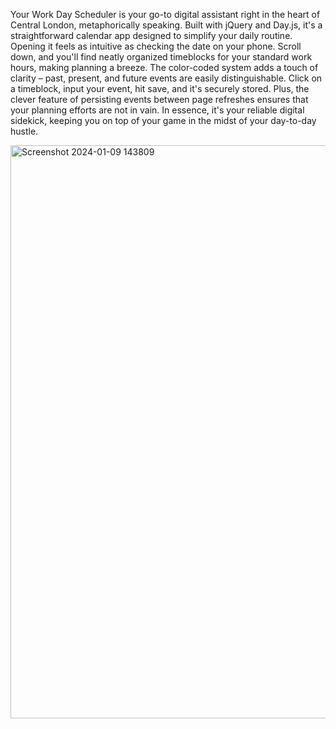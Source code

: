Your Work Day Scheduler is your go-to digital assistant right in the heart of Central London, metaphorically speaking. Built with jQuery and Day.js, it's a straightforward calendar app designed to simplify your daily routine. Opening it feels as intuitive as checking the date on your phone. Scroll down, and you'll find neatly organized timeblocks for your standard work hours, making planning a breeze. The color-coded system adds a touch of clarity – past, present, and future events are easily distinguishable. Click on a timeblock, input your event, hit save, and it's securely stored. Plus, the clever feature of persisting events between page refreshes ensures that your planning efforts are not in vain. In essence, it's your reliable digital sidekick, keeping you on top of your game in the midst of your day-to-day hustle.

<img width="917" alt="Screenshot 2024-01-09 143809" src="https://github.com/aleisharhys/work-wiz-scheduler/assets/147520136/cb24d7ba-66dd-4b50-8891-43642b2b6a02">
